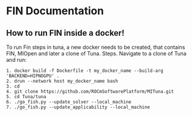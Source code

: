 FIN Documentation
==================

How to run FIN inside a docker!
-------------------------------

To run Fin steps in tuna, a new docker needs to be created, that contains FIN, MIOpen and later a clone of Tuna.
Steps. Navigate to a clone of Tuna and run:

```
1. docker build -f Dockerfile -t my_docker_name --build-arg 'BACKEND=HIPNOGPU' . 
2. drun --network host my_docker_name bash 
3. cd
4. git clone https://github.com/ROCmSoftwarePlatform/MITuna.git
5. cd Tuna/tuna
6. ./go_fish.py --update_solver --local_machine
7. ./go_fish.py --update_applicability --local_machine
```
